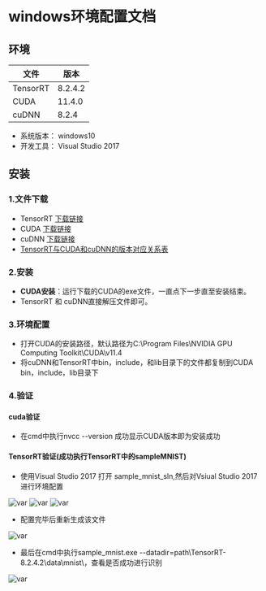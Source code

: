 # windows环境配置文档
## 环境

| 文件     | 版本    |
| -------- | ------- |
| TensorRT | 8.2.4.2 |
| CUDA     | 11.4.0  |
| cuDNN    | 8.2.4   |

- 系统版本： windows10
- 开发工具： Visual Studio 2017

## 安装
### 1.文件下载
* TensorRT [下载链接](https://developer.nvidia.com/nvidia-tensorrt-download)
* CUDA [下载链接](https://developer.nvidia.com/cuda-toolkit-archive)
* cuDNN [下载链接](https://developer.nvidia.com/rdp/cudnn-archive)
* [TensorRT与CUDA和cuDNN的版本对应关系表](./TensorRT_CUDA_cuDNN.md)

### 2.安装
- **CUDA安装**：运行下载的CUDA的exe文件，一直点下一步直至安装结束。
- TensorRT 和 cuDNN直接解压文件即可。

### 3.环境配置
- 打开CUDA的安装路径，默认路径为C:\Program Files\NVIDIA GPU Computing Toolkit\CUDA\v11.4
- 将cuDNN和TensorRT中bin，include，和lib目录下的文件都复制到CUDA bin，include，lib目录下

### 4.验证
#### cuda验证
- 在cmd中执行nvcc --version 成功显示CUDA版本即为安装成功

#### TensorRT验证(成功执行TensorRT中的sampleMNIST)
- 使用Visual Studio 2017 打开 sample_mnist_sln,然后对Vsiual Studio 2017 进行环境配置

![var](../s/win2.png)
![var](../s/win3.png)
![var](../s/win4.png)

- 配置完毕后重新生成该文件

![var](../s/win5.png)

- 最后在cmd中执行sample_mnist.exe --datadir=path\TensorRT-8.2.4.2\data\mnist\，查看是否成功进行识别

![var](../s/win6.png)